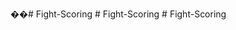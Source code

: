 ��#   F i g h t - S c o r i n g 
 
 #   F i g h t - S c o r i n g  
 #   F i g h t - S c o r i n g  
 